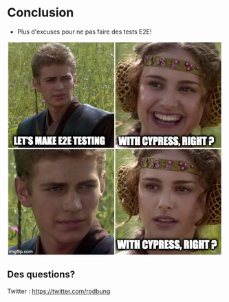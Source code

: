 # Conclusion

- Plus d'excuses pour ne pas faire des tests E2E!

![Use Cypress](./images/use_cypress.jpg)

## Des questions?

Twitter : <https://twitter.com/rodbung>
